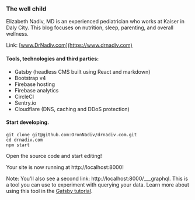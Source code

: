 ### The well child

Elizabeth Nadiv, MD is an experienced pediatrician who works at Kaiser in Daly City. This blog focuses on nutrition, sleep, parenting, and overall wellness.

Link: [www.DrNadiv.com](https://www.drnadiv.com)

#### Tools, technologies and third parties:
* Gatsby (headless CMS built using React and markdown)
* Bootstrap v4
* Firebase hosting
* Firebase analytics
* CircleCI
* Sentry.io
* Cloudflare (DNS, caching and DDoS protection)

#### Start developing.
```
git clone git@github.com:OronNadiv/drnadiv.com.git
cd drnadiv.com
npm start
```

Open the source code and start editing!

Your site is now running at http://localhost:8000!

Note: You'll also see a second link: http://localhost:8000/___graphql. This is a tool you can use to experiment with querying your data. Learn more about using this tool in the [Gatsby tutorial](https://www.gatsbyjs.org/tutorial/part-five/#introducing-graphiql).
